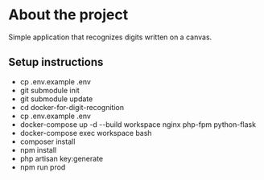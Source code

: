 # About the project
Simple application that recognizes digits written on a canvas.

## Setup instructions

- cp .env.example .env
- git submodule init
- git submodule update
- cd docker-for-digit-recognition
- cp .env.example .env
- docker-compose up -d --build workspace nginx php-fpm python-flask
- docker-compose exec workspace bash
- composer install
- npm install
- php artisan key:generate
- npm run prod
